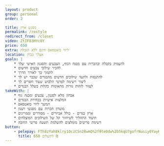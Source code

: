 ```yaml
---
layout: product
group: personal
order: 2

title: מפגש ארון
permalink: /restyle
redirect_from: /closet
video: ZtIF83HYcOY
price: 650
extra: ליווי בואטסאפ חינם ללא הגבלה
location: אצלך בבית
goals: |
    * להעמיק בקבלה ובהכרות עם מבנה הגוף, הצבעים והסגנון האישי שלך
    * להכיר שילובי צבעים חדשים
    * לתמוך בך לאורך הדרך
    * להתנסות ולתעד שילובים חדשים מהבגדים שכבר יש לך
    * ליצור רשימה לפרטי הלבוש שעוד חסרים לך
    * לעזור לזהות גזרות מתאימות בקלות בשלל הבגדים
takeWith: |
    * אבחון מלא לסגנון, צבעים ומבנה גוף
    * המלצות אישיות בבחירת הבגדים
    * המשך ליווי בואטסאפ
    * מועדון חברות עם מפגשי רענון
    * ארון בגדים - כולל אביזרים - מסודרים וממויינים
    * תיעוד התהליך לשיחזור קל של השילובים המוצלחים
    * רשימת פריטים מומלצים להשלמת תשעה פריטי החובה
button:
    - pelepay: FTh8zYah8klry1OczCSn28wmQ%2f9te0dw%2b5kqU7gofrNusiy0YayK3qrS87H1K8kpbe9n8WZHBFPH8p7TjtNnqD4NBXA3avOejJceYG3osRz65XvkrJcYQ%2b2ob4o8JDRH
      title: לתשלום 650 ₪
---
```

